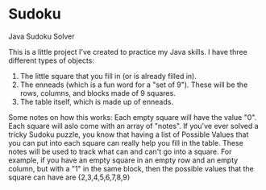 # Sudoku
Java Sudoku Solver

This is a little project I've created to practice my Java skills. I have three different types of objects:
1) The little square that you fill in (or is already filled in).
2) The enneads (which is a fun word for a "set of 9"). These will be the rows, columns, and blocks made of 9 squares.
3) The table itself, which is made up of enneads.

Some notes on how this works: Each empty square will have the value "0". Each square will aslo come with an array of "notes". If you've ever solved a tricky Sudoku puzzle, you know that having a list of Possible Values that you can put into each square can really help you fill in the table. These notes will be used to track what can and can't go into a square. For example, if you have an empty square in an empty row and an empty column, but with a "1" in the same block, then the possible values that the square can have are {2,3,4,5,6,7,8,9}
